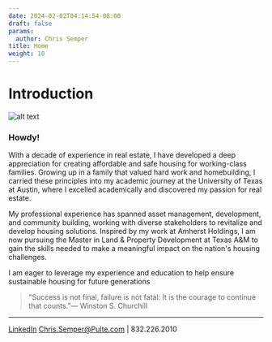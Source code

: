 ```yaml
---
date: 2024-02-02T04:14:54-08:00
draft: false
params:
  author: Chris Semper 
title: Home 
weight: 10
---
```




# Introduction

![alt text](https://killakam3084.github.io/semper/assets/1-home-landing-page/img_6004_53673977063_o.jpg)

### Howdy!

With a decade of experience in real estate, I have developed a deep appreciation for creating affordable and safe housing for working-class families. Growing up in a family that valued hard work and homebuilding, I carried these principles into my academic journey at the University of Texas at Austin, where I excelled academically and discovered my passion for real estate.

My professional experience has spanned asset management, development, and community building, working with diverse stakeholders to revitalize and develop housing solutions. Inspired by my work at Amherst Holdings, I am now pursuing the Master in Land & Property Development at Texas A&M to gain the skills needed to make a meaningful impact on the nation's housing challenges.

I am eager to leverage my experience and education to help ensure sustainable housing for future generations

> "Success is not final, failure is not fatal: It is the courage to continue that counts."— Winston S. Churchill

---

[LinkedIn](https://linkedin.com/in/christopher-semper-b5270451)
Chris.Semper@Pulte.com | 832.226.2010